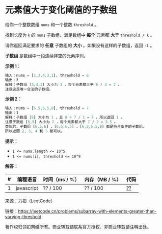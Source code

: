 # 元素值大于变化阈值的子数组

给你一个整数数组 `nums` 和一个整数 `threshold` 。

找到长度为 `k` 的 `nums` 子数组，满足数组中 **每个** 元素都 **大于** `threshold / k` 。

请你返回满足要求的 **任意** 子数组的 **大小** 。如果没有这样的子数组，返回 `-1` 。

**子数组** 是数组中一段连续非空的元素序列。

**示例 1：**

``` javascript
输入：nums = [1,3,4,3,1], threshold = 6
输出：3
解释：子数组 [3,4,3] 大小为 3 ，每个元素都大于 6 / 3 = 2 。
注意这是唯一合法的子数组。
```

**示例 2：**

``` javascript
输入：nums = [6,5,6,5,8], threshold = 7
输出：1
解释：子数组 [8] 大小为 1 ，且 8 > 7 / 1 = 7 。所以返回 1 。
注意子数组 [6,5] 大小为 2 ，每个元素都大于 7 / 2 = 3.5 。
类似的，子数组 [6,5,6] ，[6,5,6,5] ，[6,5,6,5,8] 都是符合条件的子数组。
所以返回 2, 3, 4 和 5 都可以。
```

**提示：**

- `1 <= nums.length <= 10^5`
- `1 <= nums[i], threshold <= 10^9`

**解答：**

**#**|**编程语言**|**时间（ms / %）**|**内存（MB / %）**|**代码**
--|--|--|--|--
1|javascript|?? / 100|?? / 100|[??](./javascript/ac_v1.js)

来源：力扣（LeetCode）

链接：https://leetcode.cn/problems/subarray-with-elements-greater-than-varying-threshold

著作权归领扣网络所有。商业转载请联系官方授权，非商业转载请注明出处。
